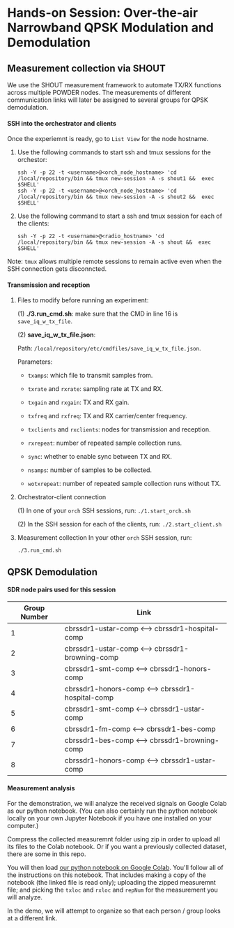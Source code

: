 # Hands-on Session: Over-the-air Narrowband QPSK Modulation and Demodulation

## Measurement collection via SHOUT
We use the SHOUT measurement framework to automate TX/RX functions across multiple POWDER nodes. The measurements of different communication links will later be assigned to several groups for QPSK demodulation.

#### SSH into the orchestrator and clients
Once the experiemnt is ready, go to `List View` for the node hostname.
1. Use the following commands to start ssh and tmux sessions for the orchestor:
    ```
    ssh -Y -p 22 -t <username>@<orch_node_hostname> 'cd /local/repository/bin && tmux new-session -A -s shout1 &&  exec $SHELL'
    ssh -Y -p 22 -t <username>@<orch_node_hostname> 'cd /local/repository/bin && tmux new-session -A -s shout2 &&  exec $SHELL'
    ```

2. Use the following command to start a ssh and tmux session for each of the clients:
    ```
    ssh -Y -p 22 -t <username>@<radio_hostname> 'cd /local/repository/bin && tmux new-session -A -s shout &&  exec $SHELL'
    ```
Note: `tmux` allows multiple remote sessions to remain active even when the SSH connection gets disconncted.

#### Transmission and reception 
1. Files to modify before running an experiment:

    (1) **./3.run_cmd.sh**: make sure that the CMD in line 16 is `save_iq_w_tx_file`.
    
    (2) **save_iq_w_tx_file.json**: 
    
    Path: 
        `/local/repository/etc/cmdfiles/save_iq_w_tx_file.json`.
        
    Parameters:
    * `txamps`: which file to transmit samples from.

    * `txrate` and `rxrate`: sampling rate at TX and RX.

    * `txgain` and `rxgain`: TX and RX gain.

    * `txfreq` and `rxfreq`: TX and RX carrier/center frequency.

    * `txclients` and `rxclients`: nodes for transmission and reception.

    * `rxrepeat`: number of repeated sample collection runs.

    * `sync`: whether to enable sync between TX and RX.

    * `nsamps`: number of samples to be collected.

    * `wotxrepeat`: number of repeated sample collection runs without TX.

2. Orchestrator-client connection

    (1) In one of your `orch` SSH sessions, run:
        ```
        ./1.start_orch.sh
        ```
        
    (2) In the SSH session for each of the clients, run:
        ```
        ./2.start_client.sh
        ```
        
3. Measurement collection
    In your other `orch` SSH session, run:

    ```
    ./3.run_cmd.sh
    ```
## QPSK Demodulation
#### SDR node pairs used for this session
| Group Number   | Link |
| --- | --- |
| 1 | cbrssdr1-ustar-comp <--> cbrssdr1-hospital-comp |
| 2 | cbrssdr1-ustar-comp <--> cbrssdr1-browning-comp | 
| 3 | cbrssdr1-smt-comp <--> cbrssdr1-honors-comp | 
| 4 | cbrssdr1-honors-comp <--> cbrssdr1-hospital-comp |
| 5 | cbrssdr1-smt-comp <--> cbrssdr1-ustar-comp | 
| 6 | cbrssdr1-fm-comp <--> cbrssdr1-bes-comp | 
| 7 | cbrssdr1-bes-comp <--> cbrssdr1-browning-comp | 
| 8 | cbrssdr1-honors-comp <--> cbrssdr1-ustar-comp | 

#### Measurement analysis

For the demonstration, we will analyze the received signals on Google Colab as our python notebook.  (You can also certainly run the python notebook locally on your own Jupyter Notebook if you have one installed on your computer.)   

Compress the collected measuremnt folder using zip in order to upload all its files to the Colab notebook.  Or if you want a previously collected dataset, there are some in this repo.

You will then load [our python notebook on Google Colab](https://colab.research.google.com/drive/1g2f8LmdU5wFYMR0MdZjbAmKMLLIxUWLe?usp=sharing).  You'll follow all of the instructions on this notebook.  That includes making a copy of the notebook (the linked file is read only); uploading the zipped measuremnt file; and picking the `txloc` and `rxloc` and `repNum` for the measurement you will analyze.  

In the demo, we will attempt to organize so that each person / group looks at a different link.
